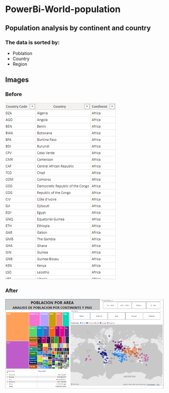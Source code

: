 # PowerBi-World-population

## Population analysis by continent and country

### The data is sorted by:

* Poblation
* Country
* Region

## Images

### Before

![](https://github.com/hectorjbd/PowerBi-World-population/blob/main/Proyecto%202/INICIO.PNG?raw=true)

### After

![](https://github.com/hectorjbd/PowerBi-World-population/blob/main/Proyecto%202/FINAL.PNG?raw=true)
